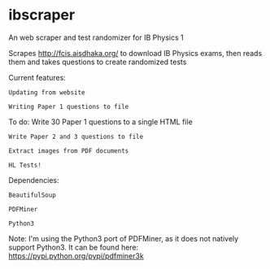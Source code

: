 # ibscraper
An web scraper and test randomizer for IB Physics 1

Scrapes http://fcis.aisdhaka.org/ to download IB Physics exams, then reads them and takes questions to create randomized tests

Current features:

    Updating from website
  
    Writing Paper 1 questions to file
  
To do:
    Write 30 Paper 1 questions to a single HTML file
  
    Write Paper 2 and 3 questions to file
  
    Extract images from PDF documents
  
    HL Tests!
  
Dependencies:

    BeautifulSoup
  
    PDFMiner
  
    Python3
  
Note: I'm using the Python3 port of PDFMiner, as it does not natively support Python3. It can be found here: https://pypi.python.org/pypi/pdfminer3k
